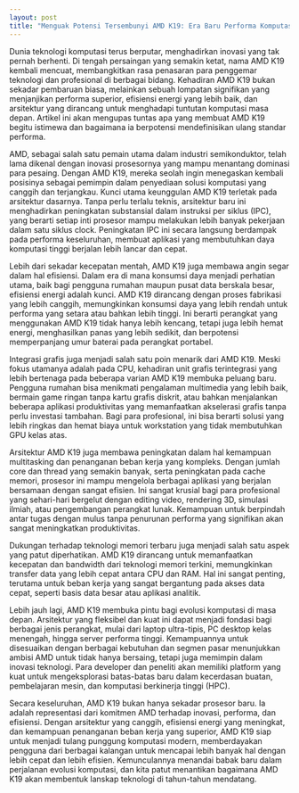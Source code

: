 ```yaml
---
layout: post
title: "Menguak Potensi Tersembunyi AMD K19: Era Baru Performa Komputasi"
---
```


Dunia teknologi komputasi terus berputar, menghadirkan inovasi yang tak pernah berhenti. Di tengah persaingan yang semakin ketat, nama AMD K19 kembali mencuat, membangkitkan rasa penasaran para penggemar teknologi dan profesional di berbagai bidang. Kehadiran AMD K19 bukan sekadar pembaruan biasa, melainkan sebuah lompatan signifikan yang menjanjikan performa superior, efisiensi energi yang lebih baik, dan arsitektur yang dirancang untuk menghadapi tuntutan komputasi masa depan. Artikel ini akan mengupas tuntas apa yang membuat AMD K19 begitu istimewa dan bagaimana ia berpotensi mendefinisikan ulang standar performa.

AMD, sebagai salah satu pemain utama dalam industri semikonduktor, telah lama dikenal dengan inovasi prosesornya yang mampu menantang dominasi para pesaing. Dengan AMD K19, mereka seolah ingin menegaskan kembali posisinya sebagai pemimpin dalam penyediaan solusi komputasi yang canggih dan terjangkau. Kunci utama keunggulan AMD K19 terletak pada arsitektur dasarnya. Tanpa perlu terlalu teknis, arsitektur baru ini menghadirkan peningkatan substansial dalam instruksi per siklus (IPC), yang berarti setiap inti prosesor mampu melakukan lebih banyak pekerjaan dalam satu siklus clock. Peningkatan IPC ini secara langsung berdampak pada performa keseluruhan, membuat aplikasi yang membutuhkan daya komputasi tinggi berjalan lebih lancar dan cepat.

Lebih dari sekadar kecepatan mentah, AMD K19 juga membawa angin segar dalam hal efisiensi. Dalam era di mana konsumsi daya menjadi perhatian utama, baik bagi pengguna rumahan maupun pusat data berskala besar, efisiensi energi adalah kunci. AMD K19 dirancang dengan proses fabrikasi yang lebih canggih, memungkinkan konsumsi daya yang lebih rendah untuk performa yang setara atau bahkan lebih tinggi. Ini berarti perangkat yang menggunakan AMD K19 tidak hanya lebih kencang, tetapi juga lebih hemat energi, menghasilkan panas yang lebih sedikit, dan berpotensi memperpanjang umur baterai pada perangkat portabel.

Integrasi grafis juga menjadi salah satu poin menarik dari AMD K19. Meski fokus utamanya adalah pada CPU, kehadiran unit grafis terintegrasi yang lebih bertenaga pada beberapa varian AMD K19 membuka peluang baru. Pengguna rumahan bisa menikmati pengalaman multimedia yang lebih baik, bermain game ringan tanpa kartu grafis diskrit, atau bahkan menjalankan beberapa aplikasi produktivitas yang memanfaatkan akselerasi grafis tanpa perlu investasi tambahan. Bagi para profesional, ini bisa berarti solusi yang lebih ringkas dan hemat biaya untuk workstation yang tidak membutuhkan GPU kelas atas.

Arsitektur AMD K19 juga membawa peningkatan dalam hal kemampuan multitasking dan penanganan beban kerja yang kompleks. Dengan jumlah core dan thread yang semakin banyak, serta peningkatan pada cache memori, prosesor ini mampu mengelola berbagai aplikasi yang berjalan bersamaan dengan sangat efisien. Ini sangat krusial bagi para profesional yang sehari-hari bergelut dengan editing video, rendering 3D, simulasi ilmiah, atau pengembangan perangkat lunak. Kemampuan untuk berpindah antar tugas dengan mulus tanpa penurunan performa yang signifikan akan sangat meningkatkan produktivitas.

Dukungan terhadap teknologi memori terbaru juga menjadi salah satu aspek yang patut diperhatikan. AMD K19 dirancang untuk memanfaatkan kecepatan dan bandwidth dari teknologi memori terkini, memungkinkan transfer data yang lebih cepat antara CPU dan RAM. Hal ini sangat penting, terutama untuk beban kerja yang sangat bergantung pada akses data cepat, seperti basis data besar atau aplikasi analitik.

Lebih jauh lagi, AMD K19 membuka pintu bagi evolusi komputasi di masa depan. Arsitektur yang fleksibel dan kuat ini dapat menjadi fondasi bagi berbagai jenis perangkat, mulai dari laptop ultra-tipis, PC desktop kelas menengah, hingga server performa tinggi. Kemampuannya untuk disesuaikan dengan berbagai kebutuhan dan segmen pasar menunjukkan ambisi AMD untuk tidak hanya bersaing, tetapi juga memimpin dalam inovasi teknologi. Para developer dan peneliti akan memiliki platform yang kuat untuk mengeksplorasi batas-batas baru dalam kecerdasan buatan, pembelajaran mesin, dan komputasi berkinerja tinggi (HPC).

Secara keseluruhan, AMD K19 bukan hanya sekadar prosesor baru. Ia adalah representasi dari komitmen AMD terhadap inovasi, performa, dan efisiensi. Dengan arsitektur yang canggih, efisiensi energi yang meningkat, dan kemampuan penanganan beban kerja yang superior, AMD K19 siap untuk menjadi tulang punggung komputasi modern, memberdayakan pengguna dari berbagai kalangan untuk mencapai lebih banyak hal dengan lebih cepat dan lebih efisien. Kemunculannya menandai babak baru dalam perjalanan evolusi komputasi, dan kita patut menantikan bagaimana AMD K19 akan membentuk lanskap teknologi di tahun-tahun mendatang.
